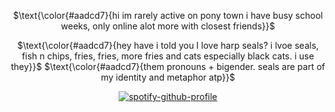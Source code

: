 <div align="center">

$\text{\color{#aadcd7}{hi im rarely active on pony town i have busy school weeks, only online alot more with closest friends}}$

$\text{\color{#aadcd7}{hey have i told you I love harp seals? i lvoe seals, fish n chips, fries, fries, more fries and cats especially black cats. i use they}}$
$\text{\color{#aadcd7}{them pronouns + bigender. seals are part of my identity and metaphor atp}}$

</p>

<div align="center">

[![spotify-github-profile](https://spotify-github-profile.kittinanx.com/api/view?uid=31zagpfr6pvi7t6x6m2d3nsey5fi&cover_image=true&theme=novatorem&show_offline=false&background_color=273a34&interchange=true&bar_color=7cb6a3&bar_color_cover=false)](https://github.com/kittinan/spotify-github-profile)

</p>
